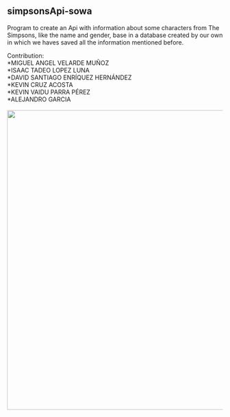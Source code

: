 <h2>simpsonsApi-sowa</h2>
<p>Program to create an Api with information about some characters from The Simpsons, like the name and gender, base in a database created by our own in which we haves saved all the information mentioned before.</p>
Contribution:
<br>
*MIGUEL ANGEL VELARDE MUÑOZ 
<br>
*ISAAC TADEO LOPEZ LUNA
<br>
*DAVID SANTIAGO ENRÍQUEZ HERNÁNDEZ  
<br>
*KEVIN CRUZ ACOSTA
<br>
*KEVIN VAIDU PARRA PÉREZ
<br>
*ALEJANDRO GARCIA 
<br>
<br>
<img src="https://user-images.githubusercontent.com/81264746/160962661-fbd9f8a4-40a4-40e6-8fae-29ceff3ced3e.jpg" width="700">
